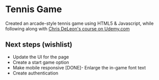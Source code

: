 # Tennis Game

Created an arcade-style tennis game using HTML5 & Javascript, while following along with [Chris DeLeon's course on Udemy.com](https://www.udemy.com/code-your-first-game/learn/v4/overview)


## Next steps (wishlist)

- Update the UI for the page
- Create a start game option
- Make mobile responsive
[DONE]- Enlarge the in-game font text
- Create authentication
